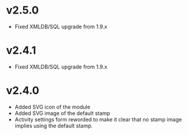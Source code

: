 v2.5.0
======

* Fixed XMLDB/SQL upgrade from 1.9.x


v2.4.1
======

* Fixed XMLDB/SQL upgrade from 1.9.x


v2.4.0
======

* Added SVG icon of the module
* Added SVG image of the default stamp
* Activity settings form reworded to make it clear that no stamp image implies
  using the default stamp.
